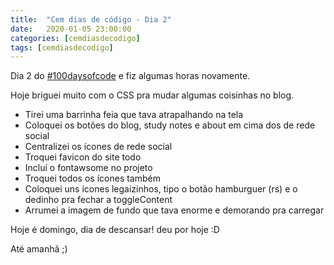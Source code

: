 ```yaml
---
title:  "Cem dias de código - Dia 2"
date:   2020-01-05 23:00:00
categories: [cemdiasdecodigo]
tags: [cemdiasdecodigo]
---
```


Dia 2 do [#100daysofcode](https://twitter.com/hashtag/100DaysOfCode) e fiz algumas horas novamente.

Hoje briguei muito com o CSS pra mudar algumas coisinhas no blog.

- Tirei uma barrinha feia que tava atrapalhando na tela
- Coloquei os botões do blog, study notes e about em cima dos de rede social
- Centralizei os ícones de rede social
- Troquei favicon do site todo
- Incluí o fontawsome no projeto
- Troquei todos os ícones também
- Coloquei uns ícones legaizinhos, tipo o botão hamburguer (rs) e o dedinho pra fechar a toggleContent
- Arrumei a imagem de fundo que tava enorme e demorando pra carregar

Hoje é domingo, dia de descansar! deu por hoje :D

Até amanhã ;)
